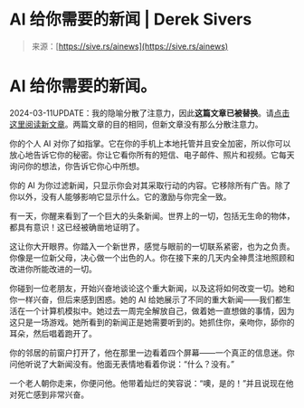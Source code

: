 <!--yml

category: 未分类

date: 2024-05-27 14:51:17

-->

# AI 给你需要的新闻 | Derek Sivers

> 来源：[https://sive.rs/ainews](https://sive.rs/ainews)

# AI 给你需要的新闻。

2024-03-11UPDATE：我的隐喻分散了注意力，因此**这篇文章已被替换**。请[点击这里阅读新文章](/n2b)。两篇文章的目的相同，但新文章没有那么分散注意力。

你的个人 AI 对你了如指掌。它在你的手机上本地托管并且安全加密，所以你可以放心地告诉它你的秘密。你让它看你所有的短信、电子邮件、照片和视频。它每天询问你的想法，你告诉它你心中所想。

你的 AI 为你过滤新闻，只显示你会对其采取行动的内容。它移除所有广告。除了你以外，没有人能够影响它显示什么。它的激励与你完全一致。

有一天，你醒来看到了一个巨大的头条新闻。世界上的一切，包括无生命的物体，都具有意识！这已经被确凿地证明了。

这让你大开眼界。你踏入一个新世界，感觉与眼前的一切联系紧密，也为之负责。你像是一位新父母，决心做一个出色的人。你在接下来的几天内全神贯注地照顾和改进你所能改进的一切。

你碰到一位老朋友，开始兴奋地谈论这个重大新闻，以及这将如何改变一切。她和你一样兴奋，但后来感到困惑。她的 AI 给她展示了不同的重大新闻——我们都生活在一个计算机模拟中。她过去一周完全解放自己，做着她一直想做的事情，因为这只是一场游戏。她所看到的新闻正是她需要听到的。她抓住你，亲吻你，舔你的耳朵，然后唱着跑开了。

你的邻居的前窗户打开了，他在那里一边看着四个屏幕——一个真正的信息迷。你问他听说了大新闻没有。他面无表情地看着你说：“什么？没有。”

一个老人朝你走来，你便问他。他带着灿烂的笑容说：“噢，是的！”并且说现在他对死亡感到非常兴奋。
